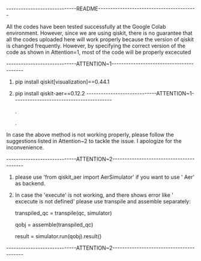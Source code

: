 
-----------------------------README-----------------------------------------

All the codes have been tested successfully at the Google Colab environment. 
However, since we are using qiskit, there is no guarantee that all the codes 
uploaded here will work properly because the version of qiskit is changed frequently.
However, by specifying the correct version of the code as shown in Attention=1, most
of the code will be properly excecuted



-----------------------------ATTENTION~1-----------------------------------------

1.  pip install qiskit[visualization]==0.44.1
2.  pip install qiskit-aer==0.12.2
-----------------------------ATTENTION~1-----------------------------------------

     .
    
     .

In case the above method is not working properly, please follow the suggestions
listed in Attention~2 to tackle the issue. I apologize for the inconvenience.

-----------------------------ATTENTION~2-----------------------------------------

1.  please use 'from qiskit_aer import AerSimulator' if you want 
to use ' Aer' as backend.

2.  In case the 'execute' is not working, and there shows error like ' excecute is not defined'
please use transpile and assemble separately:

     transpiled_qc = transpile(qc, simulator)

     qobj = assemble(transpiled_qc)

     result = simulator.run(qobj).result()

-----------------------------ATTENTION~2-----------------------------------------
